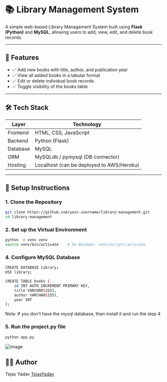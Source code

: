 # 📚 Library Management System

A simple web-based Library Management System built using **Flask (Python)** and **MySQL**, allowing users to add, view, edit, and delete book records.

---

## 🚀 Features

- ✅ Add new books with title, author, and publication year
- ✅ View all added books in a tabular format
- ✅ Edit or delete individual book records
- ✅ Toggle visibility of the books table 

---

## 🛠 Tech Stack

| Layer     | Technology          |
|-----------|---------------------|
| Frontend  | HTML, CSS, JavaScript |
| Backend   | Python (Flask)       |
| Database  | MySQL                |
| ORM       | MySQLdb / pymysql (DB connector) |
| Hosting   | Localhost (can be deployed to AWS/Heroku) |

---

## 🔧 Setup Instructions

### 1. Clone the Repository

```bash
git clone https://github.com/your-username/library-management.git
cd library-management
```
### 2. Set up the Virtual Environment
```bash
python -m venv venv
source venv/bin/activate    # On Windows: venv\Scripts\activate
```
### 4. Configure MySQL Database
```bash
CREATE DATABASE library;
USE library;

CREATE TABLE books (
    id INT AUTO_INCREMENT PRIMARY KEY,
    title VARCHAR(255),
    author VARCHAR(255),
    year INT
);
```
Note: If you don't have the mysql database, then install it and run the step 4

### 5. Run the project.py file
```bash
python app.py
```

![image](https://github.com/user-attachments/assets/cb440636-a8f5-496c-a3da-d2ae8bbf6c9d)

## 👨‍💻 Author
 Tejas Yadav
 [TejasYadav](https://www.linkedin.com/in/tejasyadav1512)
